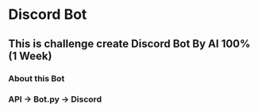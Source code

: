 # Discord Bot
<h2>This is challenge create Discord Bot By AI 100% (1 Week)</h2>
<h3>About this Bot</h3>
<h3>API -> Bot.py -> Discord</h3>
